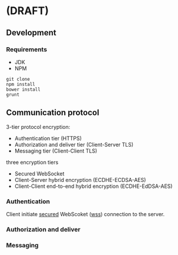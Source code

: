 # (DRAFT)

## Development
### Requirements
* JDK
* NPM

```
git clone
npm install
bower install
grunt
```

## Communication protocol

3-tier protocol encryption:
* Authentication tier (HTTPS)
* Authorization and deliver tier (Client-Server TLS)
* Messaging tier (Client-Client TLS)

three encryption tiers
* Secured WebSocket
* Client-Server hybrid encryption (ECDHE-ECDSA-AES)
* Client-Client end-to-end hybrid encryption (ECDHE-EdDSA-AES)

### Authentication

Client initiate [secured](https://en.wikipedia.org/wiki/Transport_Layer_Security) WebScoket ([wss](https://en.wikipedia.org/wiki/HTTPS)) connection to the server.

### Authorization and deliver


### Messaging

